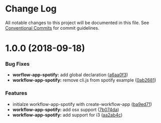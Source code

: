 # Change Log

All notable changes to this project will be documented in this file.
See [Conventional Commits](https://conventionalcommits.org) for commit guidelines.

<a name="1.0.0"></a>
# 1.0.0 (2018-09-18)


### Bug Fixes

* **worflow-app-spotify:** add global declaration ([a6aa0f3](https://github.com/havardh/workflow/commit/a6aa0f3))
* **workflow-app-spotify:** remove cli.js from spotify example ([0ab2681](https://github.com/havardh/workflow/commit/0ab2681))


### Features

* initialze workflow-app-spotify with create-workflow-app ([ba9ed71](https://github.com/havardh/workflow/commit/ba9ed71))
* **workflow-app-spotify:** add osx support ([7b074da](https://github.com/havardh/workflow/commit/7b074da))
* **workflow-app-spotify:** add support for i3 ([aa2ab4c](https://github.com/havardh/workflow/commit/aa2ab4c))
